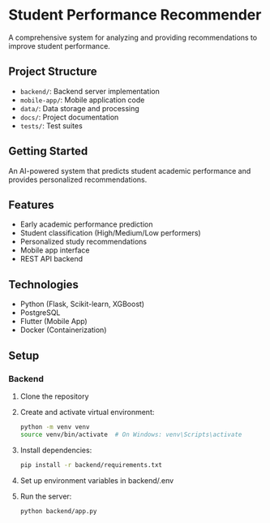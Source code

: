 # Student Performance Recommender

A comprehensive system for analyzing and providing recommendations to improve student performance.

## Project Structure

- `backend/`: Backend server implementation
- `mobile-app/`: Mobile application code
- `data/`: Data storage and processing
- `docs/`: Project documentation
- `tests/`: Test suites

## Getting Started

An AI-powered system that predicts student academic performance and provides personalized recommendations.

## Features

- Early academic performance prediction
- Student classification (High/Medium/Low performers)
- Personalized study recommendations
- Mobile app interface
- REST API backend

## Technologies

- Python (Flask, Scikit-learn, XGBoost)
- PostgreSQL
- Flutter (Mobile App)
- Docker (Containerization)

## Setup

### Backend

1. Clone the repository
2. Create and activate virtual environment:
   ```bash
   python -m venv venv
   source venv/bin/activate  # On Windows: venv\Scripts\activate
3. Install dependencies:
    ```bash
    pip install -r backend/requirements.txt
4. Set up environment variables in backend/.env

5. Run the server:
    ```bash
    python backend/app.py
